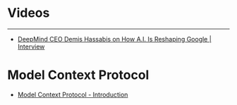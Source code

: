 # Videos
---
- [DeepMind CEO Demis Hassabis on How A.I. Is Reshaping Google | Interview](https://www.youtube.com/watch?v=U3d2OKEibQ4&ab_channel=HardFork)

# Model Context Protocol
- [Model Context Protocol - Introduction](https://modelcontextprotocol.io/introduction)